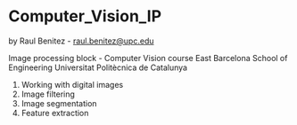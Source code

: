 # Computer_Vision_IP
by Raul Benitez - raul.benitez@upc.edu

Image processing block - Computer Vision course
East Barcelona School of Engineering 
Universitat Politècnica de Catalunya

1. Working with digital images
2. Image filtering
3. Image segmentation
4. Feature extraction

